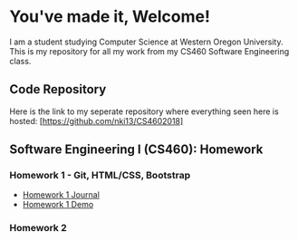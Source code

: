# You've made it, Welcome!

I am a student studying Computer Science at Western Oregon University. This is my repository for all my work from my CS460 Software Engineering class.

## Code Repository

Here is the link to my seperate repository where everything seen here is hosted: [https://github.com/nki13/CS4602018]

## Software Engineering I (CS460): Homework

### Homework 1 - Git, HTML/CSS, Bootstrap
* [Homework 1 Journal](https://nki13.github.io/CS460/HW1)
* [Homework 1 Demo](https://nki13.github.io/CS460/HW1/Demo)

### Homework 2

